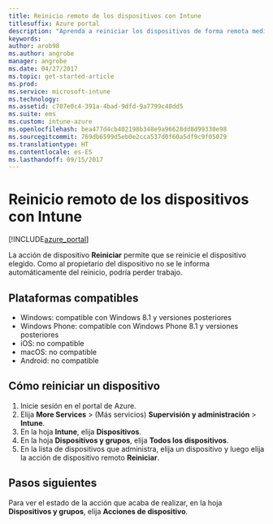 ```yaml
---
title: Reinicio remoto de los dispositivos con Intune
titlesuffix: Azure portal
description: "Aprenda a reiniciar los dispositivos de forma remota mediante la acción de reinicio del dispositivo."
keywords: 
author: arob98
ms.author: angrobe
manager: angrobe
ms.date: 04/27/2017
ms.topic: get-started-article
ms.prod: 
ms.service: microsoft-intune
ms.technology: 
ms.assetid: c707e0c4-391a-4bad-9dfd-9a7799c48dd5
ms.suite: ems
ms.custom: intune-azure
ms.openlocfilehash: bea477d4cb402198b348e9a96628dd8d99330e98
ms.sourcegitcommit: 769db6599d5eb0e2cca537d0f60a5df9c9f05079
ms.translationtype: HT
ms.contentlocale: es-ES
ms.lasthandoff: 09/15/2017
---
```

# <a name="remotely-restart-devices-with-intune"></a>Reinicio remoto de los dispositivos con Intune


[!INCLUDE[azure_portal](./includes/azure_portal.md)]

La acción de dispositivo **Reiniciar** permite que se reinicie el dispositivo elegido. Como al propietario del dispositivo no se le informa automáticamente del reinicio, podría perder trabajo.

## <a name="supported-platforms"></a>Plataformas compatibles

- Windows: compatible con Windows 8.1 y versiones posteriores
- Windows Phone: compatible con Windows Phone 8.1 y versiones posteriores
- iOS: no compatible
- macOS: no compatible
- Android: no compatible

## <a name="how-to-restart-a-device"></a>Cómo reiniciar un dispositivo

1. Inicie sesión en el portal de Azure.
2. Elija **More Services** >  (Más servicios) **Supervisión y administración** > **Intune**.
3. En la hoja **Intune**, elija **Dispositivos**.
4. En la hoja **Dispositivos y grupos**, elija **Todos los dispositivos**.
5. En la lista de dispositivos que administra, elija un dispositivo y luego elija la acción de dispositivo remoto **Reiniciar**.

## <a name="next-steps"></a>Pasos siguientes

Para ver el estado de la acción que acaba de realizar, en la hoja **Dispositivos y grupos**, elija **Acciones de dispositivo**.
